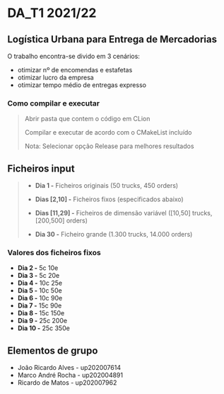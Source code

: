 # DA_T1 2021/22

## Logística Urbana para Entrega de Mercadorias
O trabalho encontra-se divido em 3 cenários:
- otimizar nº de encomendas e estafetas
- otimizar lucro da empresa
- otimizar tempo médio de entregas expresso

### Como compilar e executar
> Abrir pasta que contem o código em CLion
>
> Compilar e executar de acordo com o CMakeList incluído
>
> Nota: Selecionar opção Release para melhores resultados

## Ficheiros input

> - **Dia 1 -** Ficheiros originais (50 trucks, 450 orders)
> 
> - **Dias [2,10] -** Ficheiros fixos (especificados abaixo)
>
> - **Dias [11,29] -** Ficheiros de dimensão variável ([10,50] trucks, [200,500] orders)
>
> - **Dia 30 -** Ficheiro grande (1.300 trucks, 14.000 orders)

### Valores dos ficheiros fixos
- **Dia 2 -**  5c   10e
- **Dia 3 -**  5c   20e
- **Dia 4 -**  10c  25e
- **Dia 5 -**  10c  50e
- **Dia 6 -**  10c  90e
- **Dia 7 -**  15c  90e
- **Dia 8 -**  15c  150e
- **Dia 9 -**  25c  200e
- **Dia 10 -** 25c  350e

## Elementos de grupo
- João Ricardo Alves - up202007614
- Marco André Rocha - up202004891
- Ricardo de Matos - up202007962

